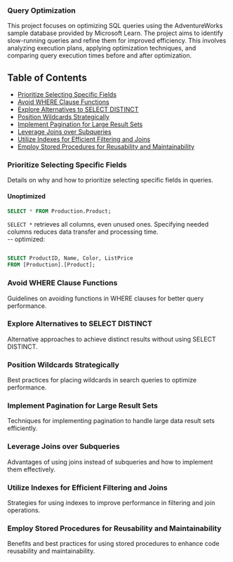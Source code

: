 ### Query Optimization

This project focuses on optimizing SQL queries using the AdventureWorks sample database provided by Microsoft Learn. The project aims to identify slow-running queries and refine them for improved efficiency. This involves analyzing execution plans, applying optimization techniques, and comparing query execution times before and after optimization.

## Table of Contents
- [Prioritize Selecting Specific Fields](#prioritize-selecting-specific-fields)
- [Avoid WHERE Clause Functions](#avoid-where-clause-functions)
- [Explore Alternatives to SELECT DISTINCT](#explore-alternatives-to-select-distinct)
- [Position Wildcards Strategically](#position-wildcards-strategically)
- [Implement Pagination for Large Result Sets](#implement-pagination-for-large-result-sets)
- [Leverage Joins over Subqueries](#leverage-joins-over-subqueries)
- [Utilize Indexes for Efficient Filtering and Joins](#utilize-indexes-for-efficient-filtering-and-joins)
- [Employ Stored Procedures for Reusability and Maintainability](#employ-stored-procedures-for-reusability-and-maintainability)


### Prioritize Selecting Specific Fields

Details on why and how to prioritize selecting specific fields in queries.
#### Unoptimized
```sql
SELECT * FROM Production.Product;
```

`SELECT *` retrieves all columns, even unused ones. Specifying needed columns reduces data transfer and processing time. <br>
-- optimized:<br>

```sql

SELECT ProductID, Name, Color, ListPrice 
FROM [Production].[Product];
```
<a name="prioritize-selecting-specific-fields"></a>

### Avoid WHERE Clause Functions
Guidelines on avoiding functions in WHERE clauses for better query performance.

<a name="avoid-where-clause-functions"></a>

### Explore Alternatives to SELECT DISTINCT
Alternative approaches to achieve distinct results without using SELECT DISTINCT.

<a name="explore-alternatives-to-select-distinct"></a>

### Position Wildcards Strategically
Best practices for placing wildcards in search queries to optimize performance.

<a name="position-wildcards-strategically"></a>

### Implement Pagination for Large Result Sets
Techniques for implementing pagination to handle large data result sets efficiently.

<a name="implement-pagination-for-large-result-sets"></a>

### Leverage Joins over Subqueries
Advantages of using joins instead of subqueries and how to implement them effectively.

<a name="leverage-joins-over-subqueries"></a>

### Utilize Indexes for Efficient Filtering and Joins
Strategies for using indexes to improve performance in filtering and join operations.

<a name="utilize-indexes-for-efficient-filtering-and-joins"></a>

### Employ Stored Procedures for Reusability and Maintainability
Benefits and best practices for using stored procedures to enhance code reusability and maintainability.

<a name="employ-stored-procedures-for-reusability-and-maintainability"></a>
   
